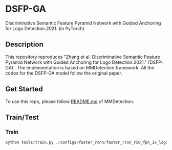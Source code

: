 # DSFP-GA
Discriminative Semantic Feature Pyramid Network with Guided Anchoring for Logo Detection.2021. (in PyTorch)

## Description
This repository reproduces "Zhang et al. Discriminative Semantic Feature Pyramid Network with Guided Anchoring for Logo Detection.2021." (DSFP-GA) . The implementation is based on MMDetection framework. All the codes for the DSFP-GA model follow the original paper.

## Get Started
To use this repo, please follow [README.md](https://github.com/open-mmlab/mmdetection/blob/master/README.md) of MMDetection.

## Train/Test
### Train

```Python
python tools/train.py ./configs/faster_rcnn/faster_rcnn_r50_fpn_1x_logo3k.py --work-dir work_dirs/faster_rcnn_r50_fpn_1x_logo3k
```

